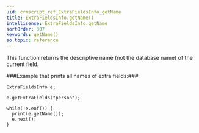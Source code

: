 ```yaml
---
uid: crmscript_ref_ExtraFieldsInfo_getName
title: ExtraFieldsInfo.getName()
intellisense: ExtraFieldsInfo.getName
sortOrder: 307
keywords: getName()
so.topic: reference
---
```


This function returns the descriptive name (not the database name) of the current field.



###Example that prints all names of extra fields:###

    ExtraFieldsInfo e;
    
    e.getExtraFields("person");
    
    while(!e.eof()) {
      print(e.getName());
      e.next();
    }


